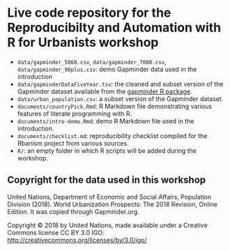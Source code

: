 # Live code repository for the Reproducibilty and Automation with R for Urbanists workshop

-   `data/gapminder_5060.csv`, `data/gapminder_7080.csv`, `data/gapminder_90plus.csv`: demo Gapminder data used in the introduction
-   `data/gapminderDataFiveYear.tsv`: the cleaned and subset version of the Gapminder dataset available from the [gapminder R package](http://github.com/jennybc/gapminder).
-   `data/urban_population.csv`: a subset version of the Gapminder dataset.
-   `documents/countryPick.Rmd`: R Markdown file demonstrating various features of literate programming with R.
-   `documents/intro-demo.Rmd`: demo R Markdown file used in the introduction.
-   `documents/checklist.md`: reproducibility checklist compiled for the Rbanism project from various sources.
-   `R/`: an empty folder in which R scripts will be added during the workshop.

## Copyright for the data used in this workshop

United Nations, Department of Economic and Social Affairs, Population Division (2018). World Urbanization Prospects: The 2018 Revision, Online Edition. It was copied through Gapminder.org.

Copyright © 2018 by United Nations, made available under a Creative Commons license CC BY 3.0 IGO: <http://creativecommons.org/licenses/by/3.0/igo/>
